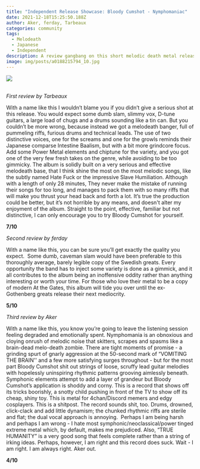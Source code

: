 ```yaml
---
title: "Independent Release Showcase: Bloody Cumshot - Nymphomaniac"
date: 2021-12-18T15:25:50.188Z
author: Aker, ferday, Tarbeaux
categories: community
tags:
  - Melodeath
  - Japanese
  - Independent
description: A review gangbang on this short melodic death metal release
image: img/posts/a0188215794_10.jpg
---
```

<!--StartFragment-->



![](img/posts/a0188215794_10.jpg)

\
*First review by Tarbeaux*

With a name like this I wouldn’t blame you if you didn’t give a serious shot at this release. You would expect some dumb slam, slimmy vox, D-tune guitars, a large load of chugs and a drums sounding like a tin can. But you couldn’t be more wrong, because instead we got a melodeath banger, full of pummeling riffs, furious drums and technical leads. The use of two distinctive voices, one for the screams and one for the growls reminds their Japanese comparse Intestine Baalism, but with a bit more grindcore focus. Add some Power Metal elements and chiptune for the variety, and you got one of the very few fresh takes on the genre, while avoiding to be too gimmicky. The album is solidly built on a very serious and effective melodeath base, that I think shine the most on the most melodic songs, like the subtly named Hate Fuck or the impressive Slave Humiliation. Although with a length of only 28 minutes, They never make the mistake of running their songs for too long, and manages to pack them with so many riffs that will make you thrust your head back and forth a lot. It’s true the production could be better, but it’s not horrible by any means, and doesn't alter my enjoyment of the album. Straight to the point, effective, familiar but not distinctive, I can only encourage you to try Bloody Cumshot for yourself. 

**7/10**

*Second review by ferday*

With a name like this, you can be sure you’ll get exactly the quality you expect.  Some dumb, caveman slam would have been preferable to this thoroughly average, barely legible copy of the Swedish greats. Every opportunity the band has to inject some variety is done as a gimmick, and it all contributes to the album being an inoffensive oddity rather than anything interesting or worth your time. For those who love their metal to be a copy of modern At the Gates, this album will tide you over until the ex-Gothenberg greats release their next mediocrity.

**5/10**

*Third review by Aker*

With a name like this, you know you’re going to leave the listening session feeling degraded and emotionally spent. Nymphomania is an obnoxious and cloying onrush of melodic noise that skitters, scrapes and spasms like a brain-dead melo-death zombie. There are tight moments of promise - a grinding spurt of gnarly aggression at the 50-second mark of “VOMITING THE BRAIN'' and a few more satisfying surges throughout - but for the most part Bloody Cumshot shit out strings of loose, scruffy lead guitar melodies with hopelessly uninspiring rhythmic patterns grooving aimlessly beneath. Symphonic elements attempt to add a layer of grandeur but Bloody Cumshot’s application is shoddy and corny. This is a record that shows off its tricks boorishly, a snotty child pushing in front of the TV to show off its cheap, shiny toy. This is metal for 4chan/Discord memers and edgy cosplayers. This is a shitpost. The record sounds shit, too. Drums, drowned, click-clack and add little dynamism; the chunked rhythmic riffs are sterile and flat; the dual vocal approach is annoying.  Perhaps I am being harsh and perhaps I am wrong - I hate most symphonic/neoclassical/power tinged extreme metal which, by default, makes me prejudiced. Also, “TRUE HUMANITY” is a very good song that feels complete rather than a string of irking ideas. Perhaps, however, I am right and this record does suck. Wait - I am right. I am always right. Aker out. 

**4/10**

<!--EndFragment-->